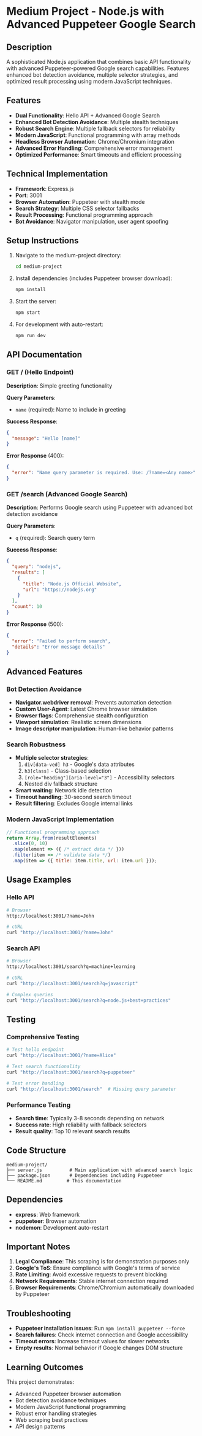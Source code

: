 # Medium Project - Node.js with Advanced Puppeteer Google Search

## Description
A sophisticated Node.js application that combines basic API functionality with advanced Puppeteer-powered Google search capabilities. Features enhanced bot detection avoidance, multiple selector strategies, and optimized result processing using modern JavaScript techniques.

## Features
- **Dual Functionality**: Hello API + Advanced Google Search
- **Enhanced Bot Detection Avoidance**: Multiple stealth techniques
- **Robust Search Engine**: Multiple fallback selectors for reliability
- **Modern JavaScript**: Functional programming with array methods
- **Headless Browser Automation**: Chrome/Chromium integration
- **Advanced Error Handling**: Comprehensive error management
- **Optimized Performance**: Smart timeouts and efficient processing

## Technical Implementation
- **Framework**: Express.js
- **Port**: 3001
- **Browser Automation**: Puppeteer with stealth mode
- **Search Strategy**: Multiple CSS selector fallbacks
- **Result Processing**: Functional programming approach
- **Bot Avoidance**: Navigator manipulation, user agent spoofing

## Setup Instructions
1. Navigate to the medium-project directory:
   ```bash
   cd medium-project
   ```
2. Install dependencies (includes Puppeteer browser download):
   ```bash
   npm install
   ```
3. Start the server:
   ```bash
   npm start
   ```
4. For development with auto-restart:
   ```bash
   npm run dev
   ```

## API Documentation

### GET / (Hello Endpoint)
**Description**: Simple greeting functionality

**Query Parameters**:
- `name` (required): Name to include in greeting

**Success Response**:
```json
{
  "message": "Hello [name]"
}
```

**Error Response** (400):
```json
{
  "error": "Name query parameter is required. Use: /?name=<Any name>"
}
```

### GET /search (Advanced Google Search)
**Description**: Performs Google search using Puppeteer with advanced bot detection avoidance

**Query Parameters**:
- `q` (required): Search query term

**Success Response**:
```json
{
  "query": "nodejs",
  "results": [
    {
      "title": "Node.js Official Website",
      "url": "https://nodejs.org"
    }
  ],
  "count": 10
}
```

**Error Response** (500):
```json
{
  "error": "Failed to perform search",
  "details": "Error message details"
}
```

## Advanced Features

### Bot Detection Avoidance
- **Navigator.webdriver removal**: Prevents automation detection
- **Custom User-Agent**: Latest Chrome browser simulation
- **Browser flags**: Comprehensive stealth configuration
- **Viewport simulation**: Realistic screen dimensions
- **Image descriptor manipulation**: Human-like behavior patterns

### Search Robustness
- **Multiple selector strategies**:
  1. `div[data-ved] h3` - Google's data attributes
  2. `h3[class]` - Class-based selection
  3. `[role="heading"][aria-level="3"]` - Accessibility selectors
  4. Nested div fallback structure
- **Smart waiting**: Network idle detection
- **Timeout handling**: 30-second search timeout
- **Result filtering**: Excludes Google internal links

### Modern JavaScript Implementation
```javascript
// Functional programming approach
return Array.from(resultElements)
  .slice(0, 10)
  .map(element => ({ /* extract data */ }))
  .filter(item => /* validate data */)
  .map(item => ({ title: item.title, url: item.url }));
```

## Usage Examples

### Hello API
```bash
# Browser
http://localhost:3001/?name=John

# cURL
curl "http://localhost:3001/?name=John"
```

### Search API
```bash
# Browser
http://localhost:3001/search?q=machine+learning

# cURL
curl "http://localhost:3001/search?q=javascript"

# Complex queries
curl "http://localhost:3001/search?q=node.js+best+practices"
```

## Testing
### Comprehensive Testing
```bash
# Test hello endpoint
curl "http://localhost:3001/?name=Alice"

# Test search functionality
curl "http://localhost:3001/search?q=puppeteer"

# Test error handling
curl "http://localhost:3001/search"  # Missing query parameter
```

### Performance Testing
- **Search time**: Typically 3-8 seconds depending on network
- **Success rate**: High reliability with fallback selectors
- **Result quality**: Top 10 relevant search results

## Code Structure
```
medium-project/
├── server.js          # Main application with advanced search logic
├── package.json       # Dependencies including Puppeteer
└── README.md         # This documentation
```

## Dependencies
- **express**: Web framework
- **puppeteer**: Browser automation
- **nodemon**: Development auto-restart

## Important Notes
1. **Legal Compliance**: This scraping is for demonstration purposes only
2. **Google's ToS**: Ensure compliance with Google's terms of service
3. **Rate Limiting**: Avoid excessive requests to prevent blocking
4. **Network Requirements**: Stable internet connection required
5. **Browser Requirements**: Chrome/Chromium automatically downloaded by Puppeteer

## Troubleshooting
- **Puppeteer installation issues**: Run `npm install puppeteer --force`
- **Search failures**: Check internet connection and Google accessibility
- **Timeout errors**: Increase timeout values for slower networks
- **Empty results**: Normal behavior if Google changes DOM structure

## Learning Outcomes
This project demonstrates:
- Advanced Puppeteer browser automation
- Bot detection avoidance techniques
- Modern JavaScript functional programming
- Robust error handling strategies
- Web scraping best practices
- API design patterns